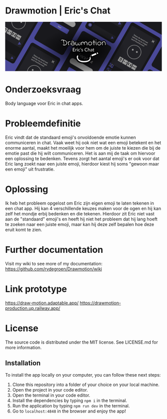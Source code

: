 # Drawmotion | Eric's Chat

![cover](/images/cover2.png)

# Onderzoeksvraag

Body language voor Eric in chat apps.

# Probleemdefinitie

Eric vindt dat de standaard emoji's onvoldoende emotie kunnen communiceren in chat. Vaak weet hij ook niet wat een emoji betekent en het enorme aantal, maakt het moeilijk voor hem om de juiste te kiezen die bij de emotie past die hij wilt communiceren. Het is aan mij de taak om hiervoor een oplossing te bedenken. Tevens zorgt het aantal emoji's er ook voor dat Eric lang zoekt naar een juiste emoji, hierdoor kiest hij soms "gewoon maar een emoji" uit frustratie.

# Oplossing

Ik heb het probleem opgelost om Eric zijn eigen emoji te laten tekenen in een chat app. Hij kan 4 verschillende keuzes maken voor de ogen en hij kan zelf het mondje erbij bedenken en die tekenen. Hierdoor zit Eric niet vast aan de "standaard" emoji's en heeft hij niet het probleem dat hij lang hoeft te zoeken naar een juiste emoji, maar kan hij deze zelf bepalen hoe deze eruit komt te zien.

# Further documentation

Visit my wiki to see more of my documentation: https://github.com/rvdegroen/Drawmotion/wiki

# Link prototype

https://draw-motion.adaptable.app/
https://drawmotion-production.up.railway.app/

# License

The source code is distributed under the MIT license. See LICENSE.md for more information.

## Installation

To install the app locally on your computer, you can follow these next steps:

1. Clone this repository into a folder of your choice on your local machine.
2. Open the project in your code editor.
3. Open the terminal in your code editor.
4. Install the dependencies by typing `npm i` in the terminal.
5. Run the application by typing `npm run dev` in the terminal.
6. Go to `localhost:4848` in the browser and enjoy the app!
